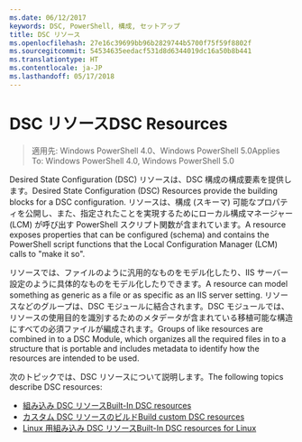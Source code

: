 ```yaml
---
ms.date: 06/12/2017
keywords: DSC, PowerShell, 構成, セットアップ
title: DSC リソース
ms.openlocfilehash: 27e16c39699bb96b2829744b5700f75f59f8802f
ms.sourcegitcommit: 54534635eedacf531d8d6344019dc16a50b8b441
ms.translationtype: HT
ms.contentlocale: ja-JP
ms.lasthandoff: 05/17/2018
---
```

# <a name="dsc-resources"></a><span data-ttu-id="39aca-103">DSC リソース</span><span class="sxs-lookup"><span data-stu-id="39aca-103">DSC Resources</span></span>

><span data-ttu-id="39aca-104">適用先: Windows PowerShell 4.0、Windows PowerShell 5.0</span><span class="sxs-lookup"><span data-stu-id="39aca-104">Applies To: Windows PowerShell 4.0, Windows PowerShell 5.0</span></span>

<span data-ttu-id="39aca-105">Desired State Configuration (DSC) リソースは、DSC 構成の構成要素を提供します。</span><span class="sxs-lookup"><span data-stu-id="39aca-105">Desired State Configuration (DSC) Resources provide the building blocks for a DSC configuration.</span></span> <span data-ttu-id="39aca-106">リソースは、構成 (スキーマ) 可能なプロパティを公開し、また、指定されたことを実現するためにローカル構成マネージャー (LCM) が呼び出す PowerShell スクリプト関数が含まれています。</span><span class="sxs-lookup"><span data-stu-id="39aca-106">A resource exposes properties that can be configured (schema) and contains the PowerShell script functions that the Local Configuration Manager (LCM) calls to "make it so".</span></span>

<span data-ttu-id="39aca-107">リソースでは、ファイルのように汎用的なものをモデル化したり、IIS サーバー設定のように具体的なものをモデル化したりできます。</span><span class="sxs-lookup"><span data-stu-id="39aca-107">A resource can model something as generic as a file or as specific as an IIS server setting.</span></span>  <span data-ttu-id="39aca-108">リソースなどのグループは、DSC モジュールに結合されます。DSC モジュールでは、リソースの使用目的を識別するためのメタデータが含まれている移植可能な構造にすべての必須ファイルが編成されます。</span><span class="sxs-lookup"><span data-stu-id="39aca-108">Groups of like resources are combined in to a DSC Module, which organizes all the required files in to a structure that is portable and includes metadata to identify how the resources are intended to be used.</span></span>

<span data-ttu-id="39aca-109">次のトピックでは、DSC リソースについて説明します。</span><span class="sxs-lookup"><span data-stu-id="39aca-109">The following topics describe DSC resources:</span></span>

- [<span data-ttu-id="39aca-110">組み込み DSC リソース</span><span class="sxs-lookup"><span data-stu-id="39aca-110">Built-In DSC resources</span></span>](builtInResource.md)
- [<span data-ttu-id="39aca-111">カスタム DSC リソースのビルド</span><span class="sxs-lookup"><span data-stu-id="39aca-111">Build custom DSC resources</span></span>](authoringResource.md)
- [<span data-ttu-id="39aca-112">Linux 用組み込み DSC リソース</span><span class="sxs-lookup"><span data-stu-id="39aca-112">Built-In DSC resources for Linux</span></span>](lnxBuiltInResources.md)